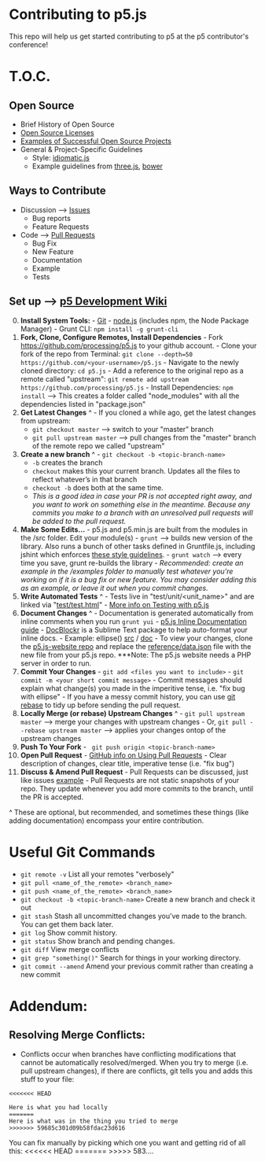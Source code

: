 # Contributing to p5.js
This repo will help us get started contributing to p5 at the p5 contributor's conference!

# T.O.C.
## Open Source
  - Brief History of Open Source
  - [Open Source Licenses](http://choosealicense.com/licenses/)
  - [Examples of Successful Open Source Projects](http://en.wikipedia.org/wiki/List_of_free_and_open-source_software_packages)
  - General & Project-Specific Guidelines
    - Style: [idiomatic.js](https://github.com/rwaldron/idiomatic.js/)
    - Example guidelines from [three.js](https://github.com/mrdoob/three.js/blob/master/CONTRIBUTING.md), [bower](https://github.com/bower/bower/blob/master/CONTRIBUTING.md)


## Ways to Contribute
  - Discussion --> [Issues](https://github.com/processing/p5.js/issues)
    - Bug reports
    - Feature Requests
  - Code --> [Pull Requests](https://github.com/processing/p5.js/pulls)
    - Bug Fix
    - New Feature
    - Documentation
    - Example
    - Tests

## Set up --> [p5 Development Wiki](https://github.com/processing/p5.js/wiki/Development)

  0. **Install System Tools:**
    - [Git](https://git-scm.com/book/en/v2/Getting-Started-Installing-Git)
    - [node.js](nodejs.org) (includes npm, the Node Package Manager)
    - Grunt CLI: ``npm install -g grunt-cli``
  1. **Fork, Clone, Configure Remotes, Install Dependencies**
    - Fork https://github.com/processing/p5.js to your github account.
    - Clone your fork of the repo from Terminal: ``git clone --depth=50 https://github.com/<your-username>/p5.js``
    - Navigate to the newly cloned directory: ``cd p5.js``
    - Add a reference to the original repo as a remote called "upstream":
        ``git remote add upstream https://github.com/processing/p5.js``
    - Install Dependencies: ``npm install``  --> This creates a folder called "node_modules" with all the dependencies listed in "package.json"
  2. **Get Latest Changes** ^
    - If you cloned a while ago, get the latest changes from upstream:
      - ``git checkout master`` --> switch to your "master" branch
      - ``git pull upstream master`` --> pull changes from the "master" branch of the remote repo we called "upstream"
  3. **Create a new branch** ^
    - ``git checkout -b <topic-branch-name>``
      -  ``-b`` creates the branch
      - ``checkout`` makes this your current branch. Updates all the files to reflect whatever’s in that branch
      - ``checkout -b`` does both at the same time.
      - *This is a good idea in case your PR is not accepted right away, and you want to work on something else in the meantime. Because any commits you make to a branch with an unresolved pull requests will be added to the pull request.*
  4. **Make Some Edits...**
    - p5.js and p5.min.js are built from the modules in the /src folder. Edit your module(s)
    - ``grunt`` --> builds new version of the library. Also runs a bunch of other tasks defined in Gruntfile.js, including jshint which enforces [these style guidelines](https://github.com/processing/p5.js/blob/master/src/.jshintrc).
    - ``grunt watch`` --> every time you save, grunt re-builds the library
    - *Recommended: create an example in the /examples folder to manually test whatever you're working on if it is a bug fix or new feature. You may consider adding this as an example, or leave it out when you commit changes.*
  5. **Write Automated Tests** ^
    - Tests live in "test/unit/<unit_name>" and are linked via "[test/test.html](https://github.com/processing/p5.js/blob/master/test/test.html)" 
    - [More info on Testing with p5.js](https://github.com/processing/p5.js/wiki/Development#testing)
  6. **Document Changes** ^
    - Documentation is generated automatically from inline comments when you run ``grunt yui``
    - [p5.js Inline Documentation guide](https://github.com/processing/p5.js/wiki/Inline-documentation)
    - [DocBlockr](https://github.com/spadgos/sublime-jsdocs) is a Sublime Text package to help auto-format your inline docs.
    - Example: ellipse() [src](https://github.com/processing/p5.js/blob/master/src/shape/2d_primitives.js#L112) / [doc](http://p5js.org/reference/#/p5/ellipse)
    - To view your changes, clone the [p5.js-website repo](https://github.com/processing/p5.js-website) and replace the [reference/data.json](https://github.com/processing/p5.js-website/blob/master/reference/data.json) file with the new file from your p5.js repo. ***Note: The p5.js website needs a PHP server in order to run.
  7. **Commit Your Changes**
    - ``git add <files you want to include>``
    - ``git commit -m <your short commit message>``
    - Commit messages should explain what change(s) you made in the imperitive tense, i.e. "fix bug with ellipse"
    - If you have a messy commit history, you can use [git rebase](https://help.github.com/articles/about-git-rebase/) to tidy up before sending the pull request.
  8. **Locally Merge (or rebase) Upstream Changes** ^
    -  ``git pull upstream master`` --> merge your changes with upstream changes
    -  Or, ``git pull --rebase upstream master`` --> applies your changes ontop of the upstream changes
  9. **Push To Your Fork**
    - `` git push origin <topic-branch-name>``
  10. **Open Pull Request**
    - [GitHub info on Using Pull Requests](https://help.github.com/articles/using-pull-requests/)
    - Clear description of changes, clear title, imperative tense (i.e. "fix bug")
  11. **Discuss & Amend Pull Request**
    - Pull Requests can be discussed, just like issues [example](https://github.com/processing/p5.js/pull/454)
    - Pull Requests are not static snapshots of your repo. They update whenever you add more commits to the branch, until the PR is accepted.

^ These are optional, but recommended, and sometimes these things (like adding documentation) encompass your entire contribution.

# Useful Git Commands
- ``git remote -v`` List all your remotes "verbosely"
- ``git pull <name_of_the_remote> <branch_name>``
- ``git push <name_of_the_remote> <branch_name>``
- ``git checkout -b <topic-branch-name>`` Create a new branch and check it out
- ``git stash``   Stash all uncommitted changes you’ve made to the branch. You can get them back later.
- ``git log``    Show commit history.
- ``git status``    Show branch and pending changes.
- ``git diff``   View merge conflicts
- ``git grep "something()"`` Search for things in your working directory.
- ``git commit --amend`` Amend your previous commit rather than creating a new commit


# Addendum:
## Resolving Merge Conflicts:
- Conflicts occur when branches have conflicting modifications that cannot be automatically resolved/merged. When you try to merge (i.e. pull upstream changes), if there are conflicts, git tells you and adds this stuff to your file:
```
<<<<<<< HEAD

Here is what you had locally
=======
Here is what was in the thing you tried to merge
>>>>>>> 59685c301d09b58fdac23d616
```
You can fix manually by picking which one you want and getting rid of all this: <<<<<< HEAD ======= >>>>> 583….
